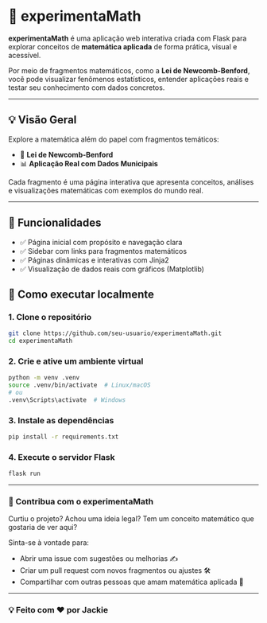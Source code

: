 # 🧪 experimentaMath

**experimentaMath** é uma aplicação web interativa criada com Flask para explorar conceitos de **matemática aplicada** de forma prática, visual e acessível.

Por meio de fragmentos matemáticos, como a **Lei de Newcomb-Benford**, você pode visualizar fenômenos estatísticos, entender aplicações reais e testar seu conhecimento com dados concretos.

---

## 💡 Visão Geral

Explore a matemática além do papel com fragmentos temáticos:

- 🔢 **Lei de Newcomb-Benford**  
- 📊 **Aplicação Real com Dados Municipais**

Cada fragmento é uma página interativa que apresenta conceitos, análises e visualizações matemáticas com exemplos do mundo real.

---

## 📌 Funcionalidades

- ✅ Página inicial com propósito e navegação clara  
- ✅ Sidebar com links para fragmentos matemáticos  
- ✅ Páginas dinâmicas e interativas com Jinja2  
- ✅ Visualização de dados reais com gráficos (Matplotlib)  

## 🚀 Como executar localmente

### 1. Clone o repositório
```bash
git clone https://github.com/seu-usuario/experimentaMath.git
cd experimentaMath
```

### 2. Crie e ative um ambiente virtual
```bash
python -m venv .venv
source .venv/bin/activate  # Linux/macOS
# ou
.venv\Scripts\activate  # Windows
```

### 3. Instale as dependências
```bash
pip install -r requirements.txt
```

### 4. Execute o servidor Flask
```bash
flask run
```

---

### 🤝 Contribua com o experimentaMath

Curtiu o projeto? Achou uma ideia legal? Tem um conceito matemático que gostaria de ver aqui?

Sinta-se à vontade para:
- Abrir uma issue com sugestões ou melhorias ✍️
- Criar um pull request com novos fragmentos ou ajustes 🛠️
- Compartilhar com outras pessoas que amam matemática aplicada 💬

---

### 💡 Feito com ❤️ por Jackie